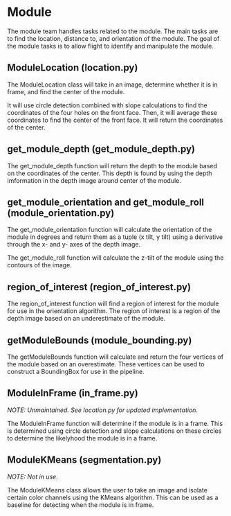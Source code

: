# Module

The module team handles tasks related to the module. The main tasks are to find the location, distance to, and orientation of the module.
The goal of the module tasks is to allow flight to identify and manipulate the module.

## ModuleLocation  (location.py)

The ModuleLocation class will take in an image, determine whether it is in frame, and find the center of the module.

It will use circle detection combined with slope calculations to find the coordinates of the four holes on the front face.
Then, it will average these coordinates to find the center of the front face.
It will return the coordinates of the center.

## get_module_depth  (get_module_depth.py)

The get_module_depth function will return the depth to the module based on the coordinates of the center.
This depth is found by using the depth imformation in the depth image around center of the module.

## get_module_orientation and get_module_roll  (module_orientation.py)

The get_module_orientation function will calculate the orientation of the module in degrees
and return them as a tuple (x tilt, y tilt) using a derivative through the x- and y- axes of the depth image.

The get_module_roll function will calculate the z-tilt of the module using the contours of the image.

## region_of_interest  (region_of_interest.py)

The region_of_interest function will find a region of interest for the module for use in the orientation algorithm.
The region of interest is a region of the depth image based on an underestimate of the module.

## getModuleBounds  (module_bounding.py)

The getModuleBounds function will calculate and return the four vertices of the module based on an overestimate.
These vertices can be used to construct a BoundingBox for use in the pipeline.

## ModuleInFrame  (in_frame.py)

*NOTE: Unmaintained. See location.py for updated implementation*.

The ModuleInFrame function will determine if the module is in a frame.
This is determined using circle detection and slope calculations on these circles
to determine the likelyhood the module is in a frame.

## ModuleKMeans  (segmentation.py)

*NOTE: Not in use*.

The ModuleKMeans class allows the user to take an image and isolate certain color channels
using the KMeans algorithm. This can be used as a baseline for detecting when the module is
in frame.
